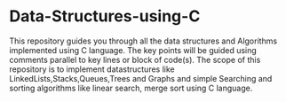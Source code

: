 # Data-Structures-using-C
This repository guides you through all the data structures and Algorithms implemented using C language. 
The key points will be guided using comments parallel to key lines or block of code(s).
The scope of this repository is to implement datastructures like LinkedLists,Stacks,Queues,Trees and Graphs 
and simple Searching and sorting algorithms like linear search, merge sort using C language.
